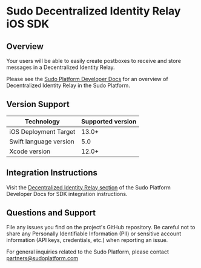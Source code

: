 # Sudo Decentralized Identity Relay iOS SDK

## Overview
Your users will be able to easily create postboxes to receive and store messages in a Decentralized Identity Relay.

Please see the [Sudo Platform Developer Docs](https://sudoplatform.com/docs) for an overview of Decentralized Identity Relay in the Sudo Platform.

## Version Support
| Technology             | Supported version |
| ---------------------- | ----------------- |
| iOS Deployment Target  | 13.0+             |
| Swift language version | 5.0               |
| Xcode version          | 12.0+             |

## Integration Instructions
Visit the [Decentralized Identity Relay section](https://docs.sudoplatform.com/sudo-labs/decentralized-identity) of the Sudo Platform Developer Docs for SDK integration instructions.

## Questions and Support
File any issues you find on the project's GitHub repository. Be careful not to share any Personally Identifiable Information (PII) or sensitive account information (API keys, credentials, etc.) when reporting an issue.

For general inquiries related to the Sudo Platform, please contact [partners@sudoplatform.com](mailto:partners@sudoplatform.com)

